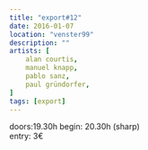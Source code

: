 ```yaml
---
title: "export#12"
date: 2016-01-07
location: "venster99"
description: ""
artists: [
    alan courtis,
    manuel knapp,
    pablo sanz,
    paul gründorfer,
]
tags: [export]
---
```

doors:19.30h begin: 20.30h (sharp)  
entry: 3€

